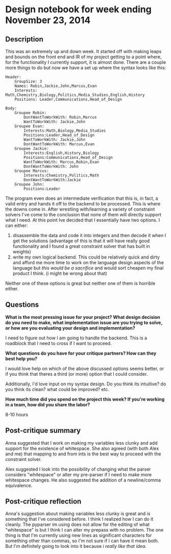 # Design notebook for week ending November 23, 2014

## Description

This was an extremely up and down week. It started off with making leaps and bounds on the front end and IR of my project getting to a point where, for the functionality I currently support, it is almost done. There are a couple more things to do but now we have a set up where the syntax looks like this:
```
Header:
	GroupSize: 3
	Names: Robin,Jackie,John,Marcus,Evan
	Interests: Math,Chemistry,Biology,Politics,Media_Studies,English,History
	Positions: Leader,Communications,Head_of_Design

Body:
	Groupee Robin:
		DontWantToWorkWith: Robin,Marcus
		WantToWorkWith: Jackie,John
	Groupee Evan:
		Interests:Math,Biology,Media_Studies
		Positions:Leader,Head_of_Design
		WantToWorkWith: Jackie,John
		DontWantToWorkWith: Marcus,Evan
	Groupee Jackie:
		Interests:English,History,Biology
		Positions:Communications,Head_of_Design
		WantToWorkWith: Marcus,Robin,Evan
		DontWantToWorkWith: John
	Groupee Marcus:
		Interests:Chemistry,Politics,Math
		DontWantToWorkWith:Jackie
	Groupee John:
		Positions:Leader
```
The program even does an intermediate verification that this is, in fact, a valid entry and hands it off to the backend to be processed. This is where the downs come in. After wrestling with/learning a variety of constraint solvers I've come to the conclusion that none of them will directly support what I  need. At this point Ive decided that I essentially have two options. I can either:
  1. disassemble the data and code it into integers and then decode it when I get the solutions (advantage of this is that it will have really good functionality and I found a great constraint solver that has built in weights) 
  2. write my own logical backend. This could be relatively quick and dirty and afford me more time to work on the language design aspects of the language but _this would be a sacrifice_ and would sort cheapen my final product I think. (i might be wrong about that)

Neither one of these options is great but neither one of them is horrible either. 
## Questions

**What is the most pressing issue for your project? What design decision do
you need to make, what implementation issue are you trying to solve, or how
are you evaluating your design and implementation?**

I need to figure out how I am going to handle the backend. This is a roadblock that I need to cross if I want to proceed.

**What questions do you have for your critique partners? How can they best help
you?**

I would love help on which of the above discussed options seems better, or if you think that theres a third (or more) option that I could consider.

Additionally, I'd love input on my syntax design. Do you think its intuitive? do you think its clean? what could be improved? etc.

**How much time did you spend on the project this week? If you're working in a
team, how did you share the labor?**

8-10 hours

## Post-critique summary

Anna suggested that I work on making my variables less clunky and add support for the existence of whitespace. She also agreed (with both Alex and me) that mapping to and from ints is the best way to proceed with the constraint solver.

Alex suggested I look into the possibility of changing what the parser considers "whitespace" or alter my pre-parser if I need to make more whitespace changes. He also suggested the addition of a newline/comma equivalence.

## Post-critique reflection
Anna's suggestion about making variables less clunky is great and is something that I've considered before. I think I realized how I can do it cleanly. The pyparser im using does not allow for the editing of what "whitespace" is but I think I can alter my prepass with no problem. The one thing is that I'm currently using new lines as significant characters for something other than commas, so I'm not sure if I can have it mean both. But I'm definitely going to look into it because _i really like that idea_.
